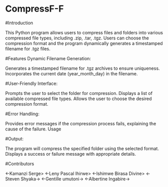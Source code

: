 # CompressF-F

#Introduction

This Python program allows users to compress files and folders into various compressed file types, including .zip, .tar, .tgz. Users can choose the compression format and the program dynamically generates a timestamped filename for .tgz files.

#Features
Dynamic Filename Generation:

Generates a timestamped filename for .tgz archives to ensure uniqueness.
Incorporates the current date (year_month_day) in the filename.

#User-Friendly Interface:

Prompts the user to select the folder for compression.
Displays a list of available compressed file types.
Allows the user to choose the desired compression format.

#Error Handling:

Provides error messages if the compression process fails, explaining the cause of the failure.
Usage

#Output:

The program will compress the specified folder using the selected format.
Displays a success or failure message with appropriate details.

#Contributors

 <-Kamanzi Serge>
 <-Leny Pascal Ihirwe>
 <-Ishimwe Birasa Divine>
 <-Steven Shyaka->
 <-Gentille umutoni->
 <-Albertine Ingabire->
